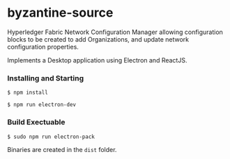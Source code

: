 # byzantine-source

Hyperledger Fabric Network Configuration Manager allowing configuration blocks to be created to add Organizations, and update network configuration properties.

Implements a Desktop application using Electron and ReactJS.  


### Installing and Starting 

    $ npm install 

    $ npm run electron-dev


### Build Exectuable 

    $ sudo npm run electron-pack 

Binaries are created in the `dist` folder.